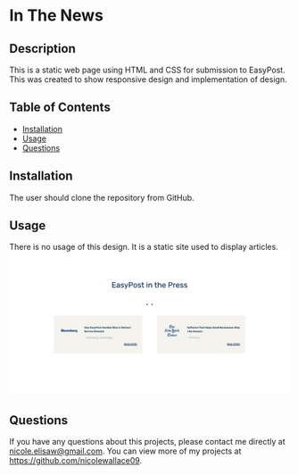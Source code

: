 # In The News

## Description 
This is a static web page using HTML and CSS for submission to EasyPost. This was created to show responsive design and implementation of design. 

## Table of Contents
* [Installation](#installation)
* [Usage](#usage)
* [Questions](#questions)

## Installation 
The user should clone the repository from GitHub.

## Usage 
There is no usage of this design. It is a static site used to display articles. 
<img src="screenshot.png">

## Questions
If you have any questions about this projects, please contact me directly at nicole.elisaw@gmail.com. You can view more of my projects at https://github.com/nicolewallace09.